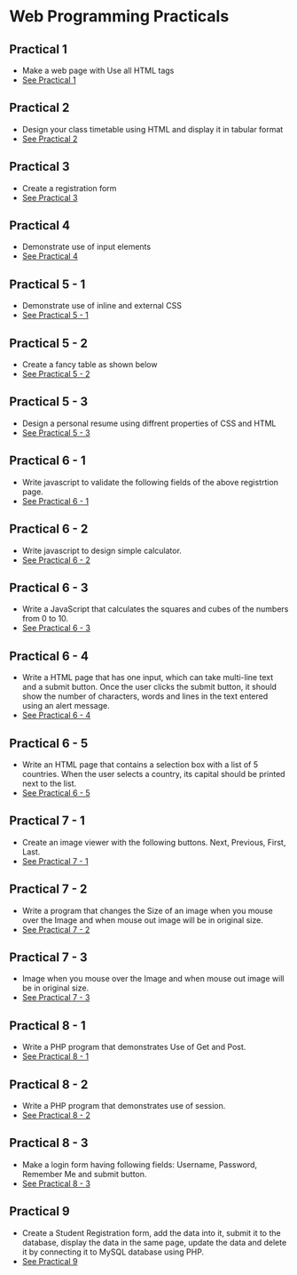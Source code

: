 # Web Programming Practicals

## Practical 1
- Make a web page with Use all HTML tags
- [See Practical 1](./prac1/)

## Practical 2
- Design your class timetable using HTML and display it in tabular format 
- [See Practical 2](./prac2/)

## Practical 3
- Create a registration form 
- [See Practical 3](./prac3/)

## Practical 4
- Demonstrate use of input elements
- [See Practical 4](./prac4/)

## Practical 5 - 1
- Demonstrate use of inline and external CSS
- [See Practical 5 - 1](./prac5_1/)

## Practical 5 - 2
- Create a fancy table as shown below
- [See Practical 5 - 2](./prac5_2/)

## Practical 5 - 3
- Design a personal resume using diffrent properties of CSS and HTML
- [See Practical 5 - 3](./prac5_3/)

## Practical 6 - 1
- Write javascript to validate the following fields of the above registrtion page. 
- [See Practical 6 - 1](./prac6_1/)

## Practical 6 - 2
- Write javascript to design simple calculator. 
- [See Practical 6 - 2](./prac6_2/)

## Practical 6 - 3
- Write a JavaScript that calculates the squares and cubes of the numbers from 0 to 10.
- [See Practical 6 - 3](./prac6_3/)

## Practical 6 - 4
- Write a HTML page that has one input, which can take multi-line text and a submit button. Once the user clicks the submit button, it should show the number of characters, words and lines in the text entered using an alert message.
- [See Practical 6 - 4](./prac6_4/)

## Practical 6 - 5
- Write an HTML page that contains a selection box with a list of 5 countries. When the user selects a country, its capital should be printed next to the list.
- [See Practical 6 - 5](./prac6_5/)

## Practical 7 - 1
- Create an image viewer with the following buttons. Next, Previous, First, Last. 
- [See Practical 7 - 1](./prac7_1/)

## Practical 7 - 2
- Write a program that changes the Size of an image when you mouse over the Image and when mouse out image will be in original size.
- [See Practical 7 - 2](./prac7_2/)

## Practical 7 - 3
- Image when you mouse over the Image and when mouse out image will be in original size.
- [See Practical 7 - 3](./prac7_3/)

## Practical 8 - 1
- Write a PHP program that demonstrates Use of Get and Post.
- [See Practical 8 - 1](./prac8_1/)

## Practical 8 - 2
- Write a PHP program that demonstrates use of session.
- [See Practical 8 - 2](./prac8_2/)

## Practical 8 - 3
- Make a login form having following fields: Username, Password, Remember Me and submit button.
- [See Practical 8 - 3](./prac8_3/)

## Practical 9
- Create a Student Registration form, add the data into it, submit it to the database, display the data in the same page, update the data and delete it by connecting it to MySQL database using PHP.
- [See Practical 9](./prac9/)